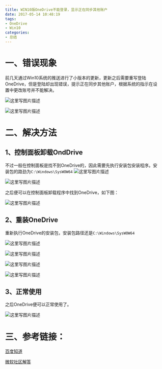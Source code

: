 ```yaml
---
title: WIN10版OneDrive不能登录，显示正在同步其他账户
date: 2017-05-14 10:48:19
tags:
- OneDrive
- Win10
categories:
- 总结
---
```


# 一、错误现象
前几天通过Win10系统的推送进行了小版本的更新，更新之后需要重写登陆OneDrive，但是登陆却出现错误，提示正在同步其他账户，根据系统的指示在设置中更改账号并不能解决。

![这里写图片描述](http://p7tst3obo.bkt.clouddn.com/20170514103312808?imageView2/0/interlace/1/q/100|watermark/2/text/Y3lhbmcudGVjaA==/font/Y29uc29sYXM=/fontsize/720/fill/I0Q0RUVGMQ==/dissolve/69/gravity/SouthEast/dx/10/dy/10)

<!-- more -->

![这里写图片描述](http://p7tst3obo.bkt.clouddn.com/20170514103323818?imageView2/0/interlace/1/q/100|watermark/2/text/Y3lhbmcudGVjaA==/font/Y29uc29sYXM=/fontsize/720/fill/I0Q0RUVGMQ==/dissolve/69/gravity/SouthEast/dx/10/dy/10)

# 二、解决方法

## 1、控制面板卸载OndDrive
不过一般在控制面板是找不到OneDrive的，因此需要先执行安装包安装程序。安装包的路劲为`C:\Windows\SysWOW64`
![这里写图片描述](http://p7tst3obo.bkt.clouddn.com/20170514103735970?imageView2/0/interlace/1/q/100|watermark/2/text/Y3lhbmcudGVjaA==/font/Y29uc29sYXM=/fontsize/720/fill/I0Q0RUVGMQ==/dissolve/69/gravity/SouthEast/dx/10/dy/10)

![这里写图片描述](http://p7tst3obo.bkt.clouddn.com/20170514103746586?imageView2/0/interlace/1/q/100|watermark/2/text/Y3lhbmcudGVjaA==/font/Y29uc29sYXM=/fontsize/720/fill/I0Q0RUVGMQ==/dissolve/69/gravity/SouthEast/dx/10/dy/10)

之后便可以在控制面板卸载程序中找到OneDrive，如下图：

![这里写图片描述](http://p7tst3obo.bkt.clouddn.com/20170514103844931?imageView2/0/interlace/1/q/100|watermark/2/text/Y3lhbmcudGVjaA==/font/Y29uc29sYXM=/fontsize/720/fill/I0Q0RUVGMQ==/dissolve/69/gravity/SouthEast/dx/10/dy/10)

## 2、重装OneDrive
重新执行OneDrive的安装包，安装包路径还是`C:\Windows\SysWOW64`

![这里写图片描述](http://p7tst3obo.bkt.clouddn.com/20170514104010239?imageView2/0/interlace/1/q/100|watermark/2/text/Y3lhbmcudGVjaA==/font/Y29uc29sYXM=/fontsize/720/fill/I0Q0RUVGMQ==/dissolve/69/gravity/SouthEast/dx/10/dy/10)

![这里写图片描述](http://p7tst3obo.bkt.clouddn.com/20170514104028458?imageView2/0/interlace/1/q/100|watermark/2/text/Y3lhbmcudGVjaA==/font/Y29uc29sYXM=/fontsize/720/fill/I0Q0RUVGMQ==/dissolve/69/gravity/SouthEast/dx/10/dy/10)

![这里写图片描述](http://p7tst3obo.bkt.clouddn.com/20170514104040135?imageView2/0/interlace/1/q/100|watermark/2/text/Y3lhbmcudGVjaA==/font/Y29uc29sYXM=/fontsize/720/fill/I0Q0RUVGMQ==/dissolve/69/gravity/SouthEast/dx/10/dy/10)

![这里写图片描述](http://p7tst3obo.bkt.clouddn.com/20170514104020432?imageView2/0/interlace/1/q/100|watermark/2/text/Y3lhbmcudGVjaA==/font/Y29uc29sYXM=/fontsize/720/fill/I0Q0RUVGMQ==/dissolve/69/gravity/SouthEast/dx/10/dy/10)

## 3、正常使用
之后OneDrive便可以正常使用了。

![这里写图片描述](http://p7tst3obo.bkt.clouddn.com/20170514104250025?imageView2/0/interlace/1/q/100|watermark/2/text/Y3lhbmcudGVjaA==/font/Y29uc29sYXM=/fontsize/720/fill/I0Q0RUVGMQ==/dissolve/69/gravity/SouthEast/dx/10/dy/10)

# 三、参考链接：
[百度知道](https://zhidao.baidu.com/question/564899353262025404.html)

[微软社区解答](https://answers.microsoft.com/zh-hans/onedrive/forum/odstart-odsignin/win10%E7%89%88onedrive%E4%B8%8D%E8%83%BD%E7%99%BB/97bf330c-2f19-4a39-8fcc-159922fd1ece)